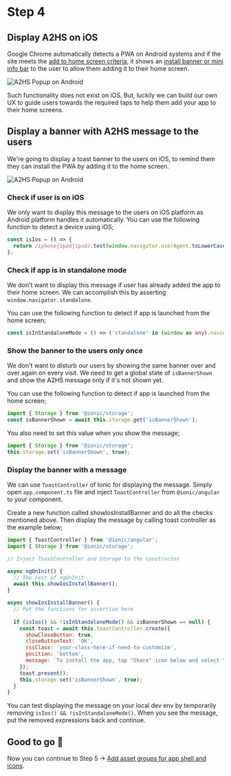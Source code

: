 # Step 4

## Display A2HS on iOS

Google Chrome automatically detects a PWA on Android systems and if the site meets the [add to home screen criteria](https://developers.google.com/web/fundamentals/app-install-banners/#criteria), it shows an [install banner or mini info bar](https://developers.google.com/web/updates/2018/06/a2hs-updates) to the user to allow them adding it to their home screen.

![A2HS Popup on Android](https://cdn-images-1.medium.com/max/1600/0*i0LfXaT1VuddsPB8.png) 

Such functionality does not exist on iOS. But, luckily we can build our own UX to guide users towards the required taps to help them add your app to their home screens.

## Display a banner with A2HS message to the users 

We're going to display a toast banner to the users on iOS, to remind them they can install the PWA by adding it to the home screen.

![A2HS Popup on Android](https://cdn-images-1.medium.com/max/1600/0*XMMa7gwBkG7auHi5.png) 

### Check if user is on iOS

We only want to display this message to the users on iOS platform as Android platform handles it automatically. You can use the following function to detect a device using iOS;

```javascript
const isIos = () => {
  return /iphone|ipad|ipod/.test(window.navigator.userAgent.toLowerCase());
};
```

### Check if app is in standalone mode

We don't want to display this message if user has already added the app to their home screen. We can accomplish this by asserting `window.navigator.standalone`.

You can use the following function to detect if app is launched from the home screen;

```typescript
const isInStandaloneMode = () => ('standalone' in (window as any).navigator) && ((window as any).navigator.standalone);
```

### Show the banner to the users only once

We don't want to disturb our users by showing the same banner over and over again on every visit. We need to get a global state of `isBannerShown` and show the A2HS message only if it's not shown yet.

You can use the following function to detect if app is launched from the home screen;

```javascript 
import { Storage } from '@ionic/storage';
const isBannerShown = await this.storage.get('isBannerShown');
```

You also need to set this value when you show the message;

```javascript
import { Storage } from '@ionic/storage';
this.storage.set('isBannerShown', true);
```

### Display the banner with a message

We can use `ToastController` of Ionic for displaying the message. Simply open `app.component.ts` file and inject `ToastController` from `@ionic/angular` to your component.

Create a new function called showIosInstallBanner and do all the checks mentioned above. Then display the message by calling toast controller as the example below;

```javascript
import { ToastController } from '@ionic/angular';
import { Storage } from '@ionic/storage';

// Inject ToastController and Storage to the constructor

async ngOnInit() {
  // The rest of ngOnInit
  await this.showIosInstallBanner();
}

async showIosInstallBanner() {
  // Put the functions for assertion here
  
  if (isIos() && !isInStandaloneMode() && isBannerShown == null) {
    const toast = await this.toastController.create({
      showCloseButton: true,
      closeButtonText: 'OK',
      cssClass: 'your-class-here-if-need-to-customize',
      position: 'bottom',
      message: `To install the app, tap "Share" icon below and select "Add to Home Screen".`,
    });
    toast.present();
    this.storage.set('isBannerShown', true);
  }
}
```

You can test displaying the message on your local dev env by temporarily removing `isIos() && !isInStandaloneMode()`. When you see the message, put the removed expressions back and continue.  

## Good to go 🎯
Now you can continue to Step 5 -> [Add asset groups for app shell and icons](https://github.com/onderceylan/pwa-workshop-angular-firebase/blob/step-5/README.md). 
